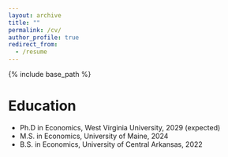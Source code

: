```yaml
---
layout: archive
title: ""
permalink: /cv/
author_profile: true
redirect_from:
  - /resume
---
```


{% include base_path %}

 Education
======
* Ph.D in Economics, West Virginia University, 2029 (expected)
* M.S. in Economics, University of Maine, 2024
* B.S. in Economics, University of Central Arkansas, 2022

